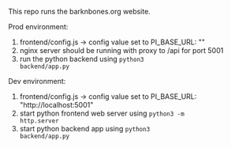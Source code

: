 This repo runs the barknbones.org website.

Prod environment:
1. frontend/config.js  ->  config value set to PI_BASE_URL: ""
2. nginx server should be running with proxy to /api for port 5001
3. run the python backend using <code>python3 backend/app.py</code>

Dev environment:
1. frontend/config.js  ->  config value set to PI_BASE_URL: "http://localhost:5001"
2. start python frontend web server using <code>python3 -m http.server</code>
3. start python backend app using <code>python3 backend/app.py</code>